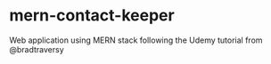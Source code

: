 # mern-contact-keeper

Web application using MERN stack following the Udemy tutorial from @bradtraversy
